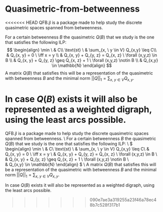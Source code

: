 # Quasimetric-from-betweenness
<<<<<<< HEAD
QFB.jl is a package made to help study the discrete quasimetric spaces spanned from betweenness.

For a certain betweenness $B$ the quasimetric $Q(B)$ that we study is the one that satisfies the following ILP:
$$
\begin{align}
    \min \ & C\\
    \text{st} \ & \sum_{x, \ y \in V} Q_{x,y} \leq C\\
    & Q_{x, y} = 0 \ \iff x = y \\
    & Q_{x, y} + Q_{y, z} = Q_{x, z} \ \forall (x,y,z) \in B \\  
    & Q_{x, y} + Q_{y, z} \geq Q_{x, z} + 1 \ \forall (x,y,z) \notin B \\  
    & Q_{x,y} \in \mathbb{N}
\end{align}
$$
A matrix $Q(B)$ that satisfies this will be a representation of the quasimetric with betweenness $B$ and the minimal norm $||Q||_1 = \sum_{x,\ y \in V}Q_{x,y}$.

In case $Q(B)$ exists it will also be represented as a weighted digraph, using the least arcs possible.
=======
QFB.jl is a package made to help study the discrete quasimetric spaces spanned from betweenness.
\\
For a certain betweenness $B$ the quasimetric $Q(B)$ that we study is the one that satisfies the following ILP:
\\
$
\begin{align}
    \min \ & C\\
    \text{st} \ & \sum_{x, \ y \in V} Q_{x,y} \leq C\\
    & Q_{x, y} = 0 \ \iff x = y \\
    & Q_{x, y} + Q_{y, z} = Q_{x, z} \ \forall (x,y,z) \in B \\  
    & Q_{x, y} + Q_{y, z} \geq Q_{x, z} + 1 \ \forall (x,y,z) \notin B \\  
    & Q_{x,y} \in \mathbb{N}
\end{align}
$
\\
A matrix $Q(B)$ that satisfies this will be a representation of the quasimetric with betweenness $B$ and the minimal norm $||Q||_1 = \sum_{x,\ y \in V}Q_{x,y}$.

In case $Q(B)$ exists it will also be represented as a weighted digraph, using the least arcs possible.
>>>>>>> 090e7ae3a319255a23f46a78ec48b7c528f317b1